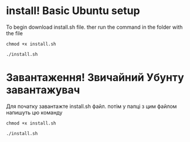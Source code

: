 # install! Basic Ubuntu setup
To begin download install.sh file. ther run the command in the folder with the file

```chmod +x install.sh```

```./install.sh```

# Завантаження! Звичайний Убунту завантажувач
Для початку завантажте install.sh файл. потім у папці з цим файлом напишуть цю команду

```chmod +x install.sh```

```./install.sh```
